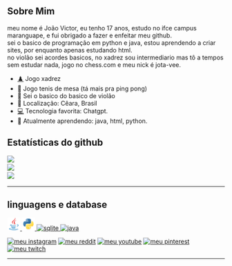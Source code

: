 ## Sobre Mim

meu nome é João Victor, eu tenho 17 anos, estudo no ifce campus maranguape, e fui obrigado a fazer e enfeitar meu github. <br>
sei o basico de programação em python e java, estou aprendendo a criar sites, por enquanto apenas estudando html. <br>
no violão sei acordes basicos, no xadrez sou intermediario mas tô a tempos sem estudar nada, jogo no chess.com e meu nick é jota-vee.<br>

- [♟️](https://www.chess.com/) Jogo xadrez
- 🎾 Jogo tenis de mesa (tá mais pra ping pong)
- 🎸 Sei o basico do basico de violão
- 📍  Localização: Cêara, Brasil
- [💻](https://chatgpt.com/) Tecnologia favorita: Chatgpt.
- 🌱 Atualmente aprendendo: java, html, python.

## Estatísticas do github

![](https://github-readme-stats.vercel.app/api?username=Jota-vee&theme=tokyonight&hide_border=false&include_all_commits=false&count_private=false)
<br/>
![](https://github-readme-streak-stats.herokuapp.com/?user=Jota-vee&theme=tokyonight&hide_border=false)
<br/>
![](https://github-readme-stats.vercel.app/api/top-langs/?username=Jota-vee&theme=tokyonight&hide_border=false&include_all_commits=false&count_private=false&layout=compact)

---

## linguagens e database
<p align="left"> <a href="https://www.java.com" target="_blank" rel="noreferrer"> <img src="https://raw.githubusercontent.com/devicons/devicon/master/icons/java/java-original.svg" alt="java" width="30" height="30"/> </a> <a href="https://www.python.org" target="_blank" rel="noreferrer"> <img src="https://raw.githubusercontent.com/devicons/devicon/master/icons/python/python-original.svg" alt="python" width="30" height="30"/> </a> <a href="https://www.sqlite.org/" target="_blank" rel="noreferrer"> <img src="https://www.vectorlogo.zone/logos/sqlite/sqlite-icon.svg" alt="sqlite" width="30" height="30"/> <img src="https://www.scriptscoop.net/wp-content/uploads/2020/12/html-logo.png" alt="java" width="32" height="32"/> </a> <a href="https://www.python.org" target="_blank" rel="noreferrer"></a> </p>


[![meu instagram](https://img.shields.io/badge/Instagram-purple?logo=instagram)](https://tigrinho.io/)
[![meu reddit](https://img.shields.io/badge/Reddit-white?logo=reddit)](https://tigrinho.io/)
[![meu youtube](https://img.shields.io/badge/Youtube-red?logo=youtube)](https://tigrinho.io/)
[![meu pinterest](https://img.shields.io/badge/Pinterest-red?logo=pinterest)](https://tigrinho.io/)
[![meu twitch](https://img.shields.io/badge/twitch-white?logo=twitch)](https://tigrinho.io/)

---
